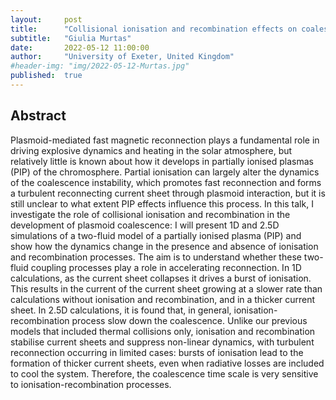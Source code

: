 ```yaml
---
layout:     post
title:      "Collisional ionisation and recombination effects on coalescence instability in chromospheric partially ionised plasmas"
subtitle:   "Giulia Murtas"
date:       2022-05-12 11:00:00
author:     "University of Exeter, United Kingdom"
#header-img: "img/2022-05-12-Murtas.jpg"
published:  true
---
```


## Abstract
Plasmoid-mediated fast magnetic reconnection plays a fundamental role in driving explosive dynamics and heating in the solar atmosphere, but relatively little is known about how it develops in partially ionised plasmas (PIP) of the chromosphere. Partial ionisation can largely alter the dynamics of the coalescence instability, which promotes fast reconnection and forms a turbulent reconnecting current sheet through plasmoid interaction, but it is still unclear to what extent PIP effects influence this process. In this talk, I investigate the role of collisional ionisation and recombination in the development of plasmoid coalescence: I will present 1D and 2.5D simulations of a two-fluid model of a partially ionised plasma (PIP) and show how the dynamics change in the presence and absence of ionisation and recombination processes. The aim is to understand whether these two-fluid coupling processes play a role in accelerating reconnection. In 1D calculations, as the current sheet collapses it drives a burst of ionisation. This results in the current of the current sheet growing at a slower rate than calculations without ionisation and recombination, and in a thicker current sheet. In 2.5D calculations, it is found that, in general, ionisation-recombination process slow down the coalescence. Unlike our previous models that included thermal collisions only, ionisation and recombination stabilise current sheets and suppress non-linear dynamics, with turbulent reconnection occurring in limited cases: bursts of ionisation lead to the formation of thicker current sheets, even when radiative losses are included to cool the system. Therefore, the coalescence time scale is very sensitive to ionisation-recombination processes.
